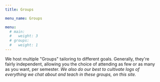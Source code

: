 ```yaml
---
title: Groups

menu_name: Groups

menu:
  # main:
  #   weight: 3
  # groups:
  #   weight: 1
---
```


We host multiple "Groups" tailoring to different goals. Generally, they're
fairly independent, allowing you the choice of attending as few or as many
as you want, per semester. _We also do our best to cultivate logs of everything
we chat about and teach in these groups, on this site._